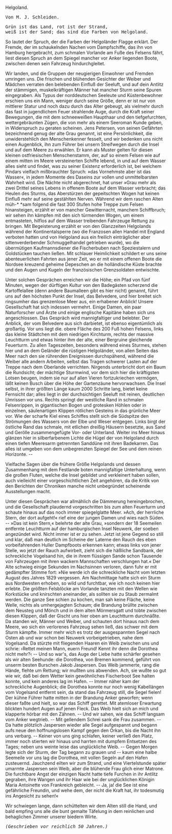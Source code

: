 <h>Helgoland.</h>

<pre>Von M. J. Schleiden.</pre>

<pre>Grün ist das Land, rot ist der Strand,
weiß ist der Sand; das sind die Farben von Helgoland.</pre>

So lautet der Spruch, der die Farben der Helgoländer Flagge erklärt.
Der Fremde, der im schaukelnden Nachen vom Dampfschiffe,
das ihn von Hamburg hergebracht, zum schmalen <g>Vorlande</g>
am Fuße des Felsens fährt, liest diesen Spruch an dem Spiegel
mancher vor Anker liegenden Boote, zwischen denen sein Fahrzeug
hindurchgleitet.

Wir landen, und die Gruppen der neugierigen Einwohner und
Fremden umringen uns. Die frischen und blühenden Gesichter der
Weiber und Mädchen verraten den belebenden Einfluß der Seeluft,
und auf dein Antlitz der stämmigen, muskelkräftigen Männer hat
mancher Sturm seine Spuren eingegraben. Als Typus der norddeutschen
Seeleute und Küstenbewohner erschien uns ein Mann,
weniger durch seine Größe, denn er ist nur von mittlerer Statur und
noch dazu durch das Alter gebeugt, als vielmehr durch das fast in
jugendlichem Feuer strahlende Auge, durch die Kraft seiner Bewegungen,
die mit dem schneeweißen Haupthaar und den tiefgefurchten,
wettergebräunten Zügen, die von mehr als einem Seeroman
Kunde geben, in Widerspruch zu geraten scheinen. Jens
Petersen, von seinen Gefährten bezeichnend genug der alte Grau
genannt, ist eine Persönlichkeit, die unwiderstehlich den Menschenkenner
fesselt, und wir bedenken uns nicht einen Augenblick, ihn
zum Führer bei unsern Streifwegen durch die Insel und auf dem
Meere zu erwählen. Er kann als Muster gelten für diesen kleinen
ostfriesischen Menschenstamm, der, auf so einem Felsen wie auf
einem mitten im Meere versteinerten Schiffe lebend, in und auf
dem Wasser alles sieht und findet, was zu seiner Existenz erforderlich
ist, bei welchem Pindars vielfach mißbrauchter Spruch: »das Vornehmste
aber ist das Wasser«, in jedem Momente des Daseins zur
vollen und unmittelbarsten Wahrheit wird. Die Nächte nicht abgerechnet,
hat unser »Grau mehr als zwei Drittel seines Lebens in
offenem Boote auf dem Wasser verbracht; das Heulen des Sturms,
das Aberstürzen der gepeitschten Wogen hat keinen Einfluß mehr
auf seine gestählten Nerven. Während wir dem raschen Alten müh-* 
*sam folgend die fast 300 Stufen hohe Treppe zum Felsen hinansteigen,
erzählt er von mancher Gewitternacht, manchem Schiffbruch;
wir sehen ihn kämpfen mit den sich türmenden Wogen, um einem
entmasteten, hilflos auf dem Wasser treibenden Fahrzeuge Rettung
zu bringen. Mit Begeisterung erzählt er von den Glanzzeiten Helgolands
während der Kontinentalsperre (wo die Franzosen allen Handel
mit England verboten hatten und von Helgoland aus ein freilich
einträglicher aber sittenverderbender Schmuggelhandel getrieben
wurde), wo die übermütigen Kaufmannsdiener die Fischerbuben nach
Speziestalern und Goldstücken tauchen ließen. Mit schlauer Heimlichkeit
schildert er uns seine abenteuerlichen Fahrten aus jener
Zeit, wo er mit einem offenen Boote die Nordsee kreuzend geheime
Depeschen an die holländische Küste brachte und den Augen und
Kugeln der französischen Grenzsoldaten entwischte.

Unter solchen Gesprächen erreichen wir die Höhe; ein Pfad
von fünf Minuten, wegen der dürftigen Kultur von den Badegästen
scherzend die Kartoffelallee (denn andere Baumalleen gibt es hier
nicht) genannt, führt uns auf den höchsten Punkt der Insel, das
Belvedere, und hier breitet sich ringsumher das grenzenlose Meer
aus, ein erhabener Anblick! Unsere Gesellschaft hat sich indessen
vermehrt. Einige Damen, ein paar Naturforscher und Ärzte und
einige englische Kapitäne haben sich uns angeschlossen. Das Gespräch
wird mannigfaltiger und belebter. Der Anblick, der vom Belvedere
aus sich darbietet, ist ebenso eigentümlich als großartig.
Vor uns liegt die. obere Fläche des 200 Fuß hohen Felsens, links
das kleine Städtchen mit dem niedrigen Kirchturm, rechts der massive
Leuchtturm und etwas hinter ihm der alte, einer Bergruine gleichende
Feuerturm. Zu allen Tageszeiten, besonders während eines Sturmes,
stehen hier und an dem Geländer die rüstigen Helgoländer,
von allen Seiten das Meer nach den sie rührenden Ereignissen
durchspähend, während die Weiber alle andern Arbeiten, selbst das
Tragen schwerer Lasten auf der Treppe nach dem Oberlande verrichten.
Nirgends unterbricht dort ein Baum die Rundsicht; der
mächtige Sturmwind, vor dem sich hier die kräftigsten Lotsen beugen,
indem sie nur auf allen Vieren fortzukriechen vermögen, läßt keinen
Busch über die Höhe der Gartenzäune hervorwachsen. Die Insel
selbst, in ihrer größten Länge kaum 2000 Schritte lang, bietet keine
Fernsicht dar; alles liegt in der durchsichtigen Seeluft mit reinen,
deutlichen Umrissen vor uns. Rechts springt der westliche Rand in 
schmalen Felsenrippen, in gigantischen Bogen und grotesken Höhlen
oder in einzelnen, säulenartigen Klippen rötlichen Gesteins in das
grünliche Meer vor. Wie der scharfe Kiel eines Schiffes stellt sich
die Südspitze den Strömungen des Wassers von der Elbe und Weser
entgegen. Links birgt der östliche Rand das schmale, mit etlichen
dreißig Häusern besetzte, aus Sand und Gerölle zusammengefügte
Vor- oder Unterland. Weiter ins Meer hinaus glänzen hier in
silberfarbenem Lichte die Hügel der von Helgoland durch einen tiefen
Meeresarm getrennten Sanddüne mit ihren Badekarren. Das alles
ist umgeben von dem unbegrenzten Spiegel der See und dem reinen
Horizonte. --

Vielfache Sagen über die frühere Größe Helgolands und dessen
Zusammenhang mit dem Festlande boten mannigfaltige Unterhaltung,
wenn die großen Fluten, welche die Insel gebildet und verkleinert
haben sollen, auch vielleicht einer vorgeschichtlichen Zeit angehören,
da die Kritik von den Berichten der Chroniken manche nicht unbegründet
scheinende Ausstellungen macht.

Unter diesen Gesprächen war allmählich die Dämmerung hereingebrochen,
und die Gesellschaft plaudernd vorgeschritten bis zum
alten Feuerturm und schaute hinaus auf das noch immer spiegelglatte
Meer. »Ach, der herrliche Stern, der dort aufgeht!« rief eine der
jungen Damen und wies nach Süden. -- »Das ist kein Stern,«
belehrte der alte Grau, »sondern der 18 Seemeilen entfernte Leuchtturm
auf der hamburgischen Insel Neuwerk, der soeben angezündet
wird. Nicht immer ist er zu sehen. Jetzt ist jene Gegend so still
und klar, daß man deutlich im Scheine der Laterne den Rauch des
eben vorbeifahrenden <g>Huller</g> Dampfboots erkennen kann; etwas
links von jener Stelle, wo jetzt der Rauch aufwirbelt, zieht sich die
häßliche Sandbank, der schreckliche Vogelsand hin, die in ihrem
flüssigen Sande schon Tausende von Fahrzeugen mit ihren wackern
Mannschaften verschlungen hat.« Der Alte schwieg einige Sekunden
im Nachsinnen verloren, dann fuhr er mit gedämpfter Stimme fort:
»Nie werde ich die schreckliche Nacht vom letzten August des Jahres
1829 vergessen. Am Nachmittage hatte sich ein Sturm aus Nordwesten
erhoben, so wild und furchtbar, wie ich noch keinen hier erlebte.
Die größten Felsblöcke am Vorlande tanzten mit den Wellen
wie Korkstücke und knirschten aneinander, als sollten sie zu Staub
zermalmt werden. Die ganze See schien zu kochen, man sah keine
Fläche, keine Welle, nichts als umhergejagten Schaum; die Brandung 
brüllte zwischen dem Neusteg und Mönch und in dem alten Mörmersgatt
und tobte zwischen diesen Klippen, daß der Gischt uns hier oben
am Leuchtturm durchnäßte. Da standen wir, Männer und Weiber,
und schauten dort hinaus nach dem Meere, wo sich ein verlorenes
Fahrzeug sehen ließ, das schwer mit dem Sturm kämpfte. Immer
mehr wich es trotz der ausgespannten Segel nach Osten ab und war
schon bei Neuwerk vorbeigetrieben, nahe dem Vogelsand. Da stürzte
mit fliegenden Haaren ein Weib zwischen uns und schrie: ›Rettet
meinen Mann, euern Freund! Kennt ihr denn die Dorothea nicht
mehr?‹ -- Und so war's, das Auge der Liebe hatte schärfer gesehen
als wir alten Seehunde: die Dorothea, von Bremen kommend,
geführt von unserm besten Burschen Jakob Jaspersen. Das Weib
jammerte, rang die Hände, flehte um Rettung; wir mußten uns
abwenden. Ach, sie wußte so gut wie wir, daß bei dem Wetter kein
gewöhnliches Fischerboot See halten konnte, und kein anderes lag
im Hafen. -- Immer näher kam der schreckliche Augenblick; die Dorothea
konnte nur noch wenig Kabellängen vom Vogelsand entfernt
sein, da stand das Fahrzeug still, die Segel fielen! Der kühne
Führer hatte mitten in der Brandung Anker geworfen; wenn dieser
faßte und hielt, so war das Schiff gerettet. Mit atemloser Erwartung
blickten hundert Augen auf jenen Fleck. Das Weib hielt sich an
mich und klapperte hörbar mit den Zähnen. -- Und wir sahen, wie
das Schiff langsam vom Anker wegtrieb. -- Mit gellendem Schrei
sank die Frau zusammen. -- Da hatte plötzlich Jaspersen wieder
alle Segel aufgespannt und begann aufs neue den hoffnungslosen
Kampf gegen den Orkan, bis die Nacht ihn uns verbarg. -- Keiner
von uns ging schlafen, keiner verließ den Platz, immer noch stierten
wir hinaus und harrten mit dumpfem Entsetzen des Tages; neben
uns weinte leise das unglückliche Weib. -- Gegen Morgen legte
sich der Sturm, der Tag begann zu grauen und -- kaum eine halbe
Seemeile vor uns lag die Dorothea, mit vollen Segeln auf den
Hafen zusteuernd. Jauchzend eilten wir zum Strand, und eine
Viertelstunde später umarmte Jaspersen sein Weib, aber die blühende
Frau glich einer Matrone. Die furchtbare Angst der einzigen
Nacht hatte tiefe Furchen in ihr Antlitz gegraben, ihre Wangen
und ihr Haar wie bei der unglücklichen Königin Maria Antoinette
von Frankreich gebleicht. -- Ja, ja! die See ist eine gefährliche
Freundin, und wehe dem, der nicht die Kraft hat, ihr todesmutig
ins Angesicht zu sehen!«
 
Wir schwiegen lange, dann schüttelten wir dem Alten still die
Hand, und bald empfing uns alle die bunt gemalte Täfelung in dem
reinlichen und behaglichen Zimmer unserer biedern Wirte.
<pre><em>(Geschrieben vor reichlich 50 Jahren.)</em></pre>

